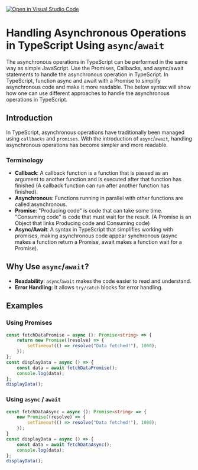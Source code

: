 [![Open in Visual Studio Code](https://classroom.github.com/assets/open-in-vscode-2e0aaae1b6195c2367325f4f02e2d04e9abb55f0b24a779b69b11b9e10269abc.svg)](https://classroom.github.com/online_ide?assignment_repo_id=16999135&assignment_repo_type=AssignmentRepo)


# Handling Asynchronous Operations in TypeScript Using `async`/`await`
The asynchronous operations in TypeScript can be performed in the same way as simple JavaScript. Use the Promises, Callbacks, and async/await statements to handle the asynchronous operation in TypeScript. In TypeScript, function async and await with a Promise to simplify asynchronous code and make it more readable. The below syntax will show how one can use different approaches to handle the asynchronous operations in TypeScript. 


## Introduction
In TypeScript, asynchronous operations have traditionally been managed using `callbacks` and `promises`. With the introduction of `async`/`await`, handling asynchronous operations has become simpler and more readable.


### Terminology
- **Callback**: A callback function is a function that is passed as an argument to another function and is executed after that function has finished (A callback function can run after another function has finished).
- **Asynchronous**: Functions running in parallel with other functions are called asynchronous.
- **Promise**: "Producing code" is code that can take some time. "Consuming code" is code that must wait for the result. (A Promise is an Object that links Producing code and Consuming code)
- **Async/Await**: A syntax in TypeScript that simplifies working with promises, making asynchronous code appear synchronous (async makes a function return a Promise, await makes a function wait for a Promise).


## Why Use `async`/`await`?
- **Readability**: `async`/`await` makes the code easier to read and understand.
- **Error Handling**: It allows `try/catch` blocks for error handling.


## Examples

### Using Promises
```typescript
const fetchDataPromise = async (): Promise<string> => {
    return new Promise((resolve) => {
        setTimeout(() => resolve("Data fetched!"), 1000);
    });
};
const displayData = async () => {
    const data = await fetchDataPromise();
    console.log(data);
};
displayData();
```


### Using `async` / `await`
```typescript
const fetchDataAsync = async (): Promise<string> => {
    new Promise((resolve) => {
        setTimeout(() => resolve("Data fetched!"), 1000);
    });
}
const displayData = async () => {
    const data = await fetchDataAsync();
    console.log(data);
};
displayData();
```